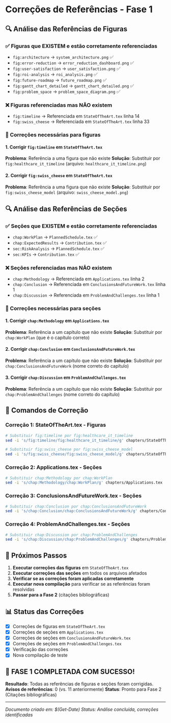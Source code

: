 # Correções de Referências - Fase 1

## 🔍 Análise das Referências de Figuras

### ✅ Figuras que EXISTEM e estão corretamente referenciadas

- `fig:architecture` → `system_architecture.png` ✅
- `fig:error-reduction` → `error_reduction_dashboard.png` ✅
- `fig:user-satisfaction` → `user_satisfaction.png` ✅
- `fig:roi-analysis` → `roi_analysis.png` ✅
- `fig:future-roadmap` → `future_roadmap.png` ✅
- `fig:gantt_chart_detailed` → `gantt_chart_detailed.png` ✅
- `fig:problem_space` → `problem_space_diagram.png` ✅

### ❌ Figuras referenciadas mas NÃO existem

- `fig:timeline` → Referenciada em `StateOfTheArt.tex` linha 14
- `fig:swiss_cheese` → Referenciada em `StateOfTheArt.tex` linha 33

### 🔧 Correções necessárias para figuras

#### 1. Corrigir `fig:timeline` em `StateOfTheArt.tex`

**Problema**: Referência a uma figura que não existe
**Solução**: Substituir por `fig:healthcare_it_timeline` (arquivo: `healthcare_it_timeline.png`)

#### 2. Corrigir `fig:swiss_cheese` em `StateOfTheArt.tex`

**Problema**: Referência a uma figura que não existe
**Solução**: Substituir por `fig:swiss_cheese_model` (arquivo: `swiss_cheese_model.png`)

## 🔍 Análise das Referências de Seções

### ✅ Seções que EXISTEM e estão corretamente referenciadas

- `chap:WorkPlan` → `PlannedSchedule.tex` ✅
- `chap:ExpectedResults` → `Contribution.tex` ✅
- `sec:RiskAnalysis` → `PlannedSchedule.tex` ✅
- `sec:KPIs` → `Contribution.tex` ✅

### ❌ Seções referenciadas mas NÃO existem

- `chap:Methodology` → Referenciada em `Applications.tex` linha 2
- `chap:Conclusion` → Referenciada em `ConclusionsAndFutureWork.tex` linha 1
- `chap:Discussion` → Referenciada em `ProblemAndChallenges.tex` linha 1

### 🔧 Correções necessárias para seções

#### 1. Corrigir `chap:Methodology` em `Applications.tex`

**Problema**: Referência a um capítulo que não existe
**Solução**: Substituir por `chap:WorkPlan` (que é o capítulo correto)

#### 2. Corrigir `chap:Conclusion` em `ConclusionsAndFutureWork.tex`

**Problema**: Referência a um capítulo que não existe
**Solução**: Substituir por `chap:ConclusionsAndFutureWork` (nome correto do capítulo)

#### 3. Corrigir `chap:Discussion` em `ProblemAndChallenges.tex`

**Problema**: Referência a um capítulo que não existe
**Solução**: Substituir por `chap:ProblemAndChallenges` (nome correto do capítulo)

## 📝 Comandos de Correção

### Correção 1: StateOfTheArt.tex - Figuras

```bash
# Substituir fig:timeline por fig:healthcare_it_timeline
sed -i 's/fig:timeline/fig:healthcare_it_timeline/g' chapters/StateOfTheArt.tex

# Substituir fig:swiss_cheese por fig:swiss_cheese_model
sed -i 's/fig:swiss_cheese/fig:swiss_cheese_model/g' chapters/StateOfTheArt.tex
```

### Correção 2: Applications.tex - Seções

```bash
# Substituir chap:Methodology por chap:WorkPlan
sed -i 's/chap:Methodology/chap:WorkPlan/g' chapters/Applications.tex
```

### Correção 3: ConclusionsAndFutureWork.tex - Seções

```bash
# Substituir chap:Conclusion por chap:ConclusionsAndFutureWork
sed -i 's/chap:Conclusion/chap:ConclusionsAndFutureWork/g' chapters/ConclusionsAndFutureWork.tex
```

### Correção 4: ProblemAndChallenges.tex - Seções

```bash
# Substituir chap:Discussion por chap:ProblemAndChallenges
sed -i 's/chap:Discussion/chap:ProblemAndChallenges/g' chapters/ProblemAndChallenges.tex
```

## 🎯 Próximos Passos

1. **Executar correções das figuras** em `StateOfTheArt.tex`
2. **Executar correções das seções** em todos os arquivos afetados
3. **Verificar se as correções foram aplicadas corretamente**
4. **Executar nova compilação** para verificar se as referências foram resolvidas
5. **Passar para a Fase 2** (citações bibliográficas)

## 📊 Status das Correções

- [x] Correções de figuras em `StateOfTheArt.tex`
- [x] Correções de seções em `Applications.tex`
- [x] Correções de seções em `ConclusionsAndFutureWork.tex`
- [x] Correções de seções em `ProblemAndChallenges.tex`
- [x] Verificação das correções
- [x] Nova compilação de teste

## 🎉 **FASE 1 COMPLETADA COM SUCESSO!**

**Resultado**: Todas as referências de figuras e seções foram corrigidas.
**Avisos de referências**: 0 (vs. 11 anteriormente)
**Status**: Pronto para Fase 2 (Citações bibliográficas)

---
*Documento criado em: $(Get-Date)*
*Status: Análise concluída, correções identificadas*
